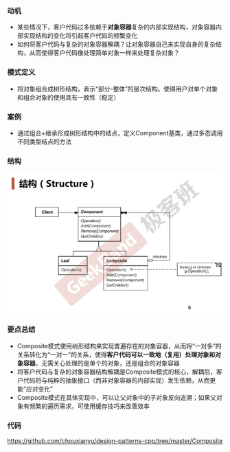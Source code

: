 ### 动机

* 某些情况下，客户代码过多依赖于**对象容器**复杂的内部实现结构，对象容器内部实现结构的变化将引起客户代码的频繁变化
* 如何将客户代码与复杂的对象容器解耦？让对象容器自己来实现自身的复杂结构，从而使得客户代码像处理简单对象一样来处理复杂对象？

### 模式定义

* 将对象组合成树形结构，表示“部分-整体”的层次结构。使得用户对单个对象和组合对象的使用具有一致性（稳定）

### 案例

* 通过组合+继承形成树形结构中的结点，定义Component基类，通过多态调用不同类型结点的方法

### 结构

![](./images/Composite.png)

### 要点总结

* Composite模式使用树形结构来实现普遍存在的对象容器，从而将“一对多”的关系转化为“一对一”的关系，使得**客户代码可以一致地（复用）处理对象和对象容器**，无需关心处理的是单个的对象，还是组合的对象容器
* 将客户代码与复杂的对象容器结构解耦是Composite模式的核心，解耦后，客户代码将与纯粹的抽象接口（而非对象容器的内部实现）发生依赖，从而更能“应对变化”
* Composite模式在具体实现中，可以让父对象中的子对象反向追溯；如果父对象有频繁的遍历需求，可使用缓存技巧来改善效率

### 代码

https://github.com/chouxianyu/design-patterns-cpp/tree/master/Composite

